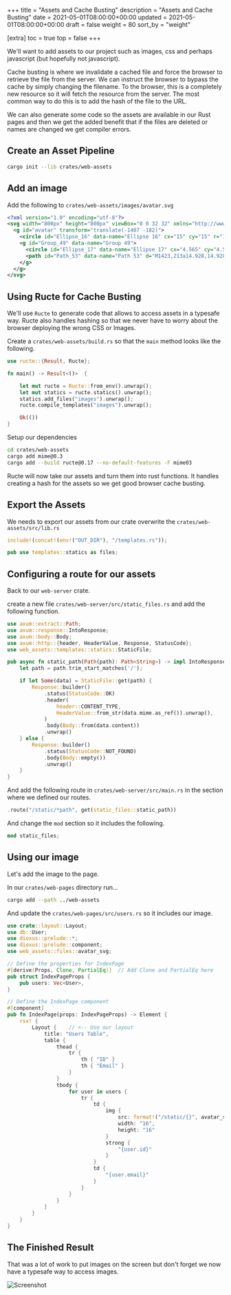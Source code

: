 +++
title = "Assets and Cache Busting"
description = "Assets and Cache Busting"
date = 2021-05-01T08:00:00+00:00
updated = 2021-05-01T08:00:00+00:00
draft = false
weight = 80
sort_by = "weight"


[extra]
toc = true
top = false
+++

We'll want to add assets to our project such as images, css and perhaps javascript (but hopefully not javascript).

Cache busting is where we invalidate a cached file and force the browser to retrieve the file from the server. We can instruct the browser to bypass the cache by simply changing the filename. To the browser, this is a completely new resource so it will fetch the resource from the server. The most common way to do this is to add the hash of the file to the URL.

We can also generate some code so the assets are available in our Rust pages and then we get the added benefit that if the files are deleted or names are changed we get compiler errors.

## Create an Asset Pipeline

```sh
cargo init --lib crates/web-assets
```

## Add an image

Add the following to `crates/web-assets/images/avatar.svg`

```svg
<?xml version="1.0" encoding="utf-8"?>
<svg width="800px" height="800px" viewBox="0 0 32 32" xmlns="http://www.w3.org/2000/svg">
  <g id="avatar" transform="translate(-1407 -182)">
    <circle id="Ellipse_16" data-name="Ellipse 16" cx="15" cy="15" r="15" transform="translate(1408 183)" fill="#e8f7f9" stroke="#333" stroke-linecap="round" stroke-linejoin="round" stroke-width="2"/>
    <g id="Group_49" data-name="Group 49">
      <circle id="Ellipse_17" data-name="Ellipse 17" cx="4.565" cy="4.565" r="4.565" transform="translate(1418.435 192.13)" fill="#fff1b6" stroke="#333" stroke-miterlimit="10" stroke-width="2"/>
      <path id="Path_53" data-name="Path 53" d="M1423,213a14.928,14.928,0,0,0,9.4-3.323,9.773,9.773,0,0,0-18.808,0A14.928,14.928,0,0,0,1423,213Z" fill="#fff1b6" stroke="#333" stroke-miterlimit="10" stroke-width="2"/>
    </g>
  </g>
</svg>
```

## Using Ructe for Cache Busting

We'll use `Ructe` to generate code that allows to access assets in a typesafe way. Ructe also handles hashing so that we never have to worry about the browser deploying the wrong CSS or Images.


Create a  `crates/web-assets/build.rs` so that the `main` method looks like the following.

```rust
use ructe::{Result, Ructe};

fn main() -> Result<()>  {

    let mut ructe = Ructe::from_env().unwrap();
    let mut statics = ructe.statics().unwrap();
    statics.add_files("images").unwrap();
    ructe.compile_templates("images").unwrap();

    Ok(())
}
```

Setup our dependencies

```sh
cd crates/web-assets
cargo add mime@0.3
cargo add --build ructe@0.17 --no-default-features -F mime03
```

Ructe will now take our assets and turn them into rust functions. It handles creating a hash for the assets so we get good browser cache busting.

## Export the Assets

We needs to export our assets from our crate overwrite the `crates/web-assets/src/lib.rs`

```rust
include!(concat!(env!("OUT_DIR"), "/templates.rs"));

pub use templates::statics as files;
```

## Configuring a route for our assets

Back to our `web-server` crate.

create a new file `crates/web-server/src/static_files.rs` and add the following function.

```rust
use axum::extract::Path;
use axum::response::IntoResponse;
use axum::body::Body;
use axum::http::{header, HeaderValue, Response, StatusCode};
use web_assets::templates::statics::StaticFile;

pub async fn static_path(Path(path): Path<String>) -> impl IntoResponse {
    let path = path.trim_start_matches('/');

    if let Some(data) = StaticFile::get(path) {
        Response::builder()
            .status(StatusCode::OK)
            .header(
                header::CONTENT_TYPE,
                HeaderValue::from_str(data.mime.as_ref()).unwrap(),
            )
            .body(Body::from(data.content))
            .unwrap()
    } else {
        Response::builder()
            .status(StatusCode::NOT_FOUND)
            .body(Body::empty())
            .unwrap()
    }
}
```

And add the following route in `crates/web-server/src/main.rs` in the section where we defined our routes.

```rust
.route("/static/*path", get(static_files::static_path))
```

And change the `mod` section so it includes the following.

```rust
mod static_files;
```

## Using our image

Let's add the image to the page.

In our `crates/web-pages` directory run...

```sh
cargo add --path ../web-assets
```

And update the `crates/web-pages/src/users.rs` so it includes our image.

```rust
use crate::layout::Layout;
use db::User;
use dioxus::prelude::*;
use dioxus::prelude::component;
use web_assets::files::avatar_svg;

// Define the properties for IndexPage
#[derive(Props, Clone, PartialEq)]  // Add Clone and PartialEq here
pub struct IndexPageProps {
    pub users: Vec<User>,
}

// Define the IndexPage component
#[component]
pub fn IndexPage(props: IndexPageProps) -> Element {
    rsx! {
        Layout {    // <-- Use our layout
            title: "Users Table",
            table {
                thead {
                    tr {
                        th { "ID" }
                        th { "Email" }
                    }
                }
                tbody {
                    for user in users {
                        tr {
                            td {
                                img {
                                    src: format!("/static/{}", avatar_svg.name),
                                    width: "16",
                                    height: "16"
                                }
                                strong {
                                    "{user.id}"
                                }
                            }
                            td {
                                "{user.email}"
                            }
                        }
                    }
                }
            }
        }
    }
}
```

## The Finished Result

That was a lot of work to put images on the screen but don't forget we now have a typesafe way to access images. 

![Screenshot](../screenshot-with-images.png)
